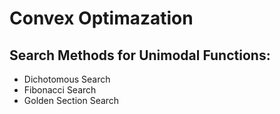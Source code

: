 # Convex Optimazation

## Search Methods for Unimodal Functions:
- Dichotomous Search
- Fibonacci Search
- Golden Section Search
